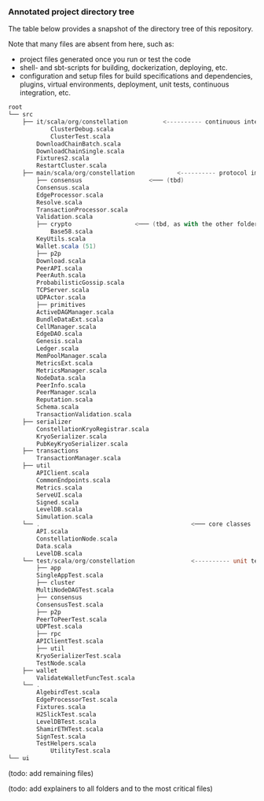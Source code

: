 ### Annotated project directory tree

The table below provides a snapshot of the directory tree of this repository.

Note that many files are absent from here, such as:

* project files generated once you run or test the code
* shell- and sbt-scripts for building, dockerization, deploying, etc.
* configuration and setup files for build specifications and dependencies, plugins, virtual environments, deployment, unit tests, continuous integration, etc.

```scala
root
└── src
    ├── it/scala/org/constellation			<---------- continuous integration
    		ClusterDebug.scala
    		ClusterTest.scala
		DownloadChainBatch.scala
		DownloadChainSingle.scala
		Fixtures2.scala
		RestartCluster.scala
    ├── main/scala/org/constellation			<---------- protocol implementation
        ├── consensus					<─── (tbd)
		Consensus.scala
		EdgeProcessor.scala
		Resolve.scala
		TransactionProcessor.scala
		Validation.scala
        ├── crypto					<─── (tbd, as with the other folders)
        	Base58.scala
		KeyUtils.scala
		Wallet.scala (51)
        ├── p2p
		Download.scala
		PeerAPI.scala
		PeerAuth.scala
		ProbabilisticGossip.scala
		TCPServer.scala
		UDPActor.scala
        ├── primitives
		ActiveDAGManager.scala
		BundleDataExt.scala
		CellManager.scala
		EdgeDAO.scala
		Genesis.scala
		Ledger.scala
		MemPoolManager.scala
		MetricsExt.scala
		MetricsManager.scala
		NodeData.scala
		PeerInfo.scala
		PeerManager.scala
		Reputation.scala
		Schema.scala
		TransactionValidation.scala
	├── serializer
		ConstellationKryoRegistrar.scala
		KryoSerializer.scala
		PubKeyKryoSerializer.scala
	├── transactions
		TransactionManager.scala
	├── util
		APIClient.scala
		CommonEndpoints.scala
		Metrics.scala
		ServeUI.scala
		Signed.scala
		LevelDB.scala
		Simulation.scala
	└── .     							     		<─── core classes
		API.scala
		ConstellationNode.scala
		Data.scala
		LevelDB.scala
    └── test/scala/org/constellation          		<---------- unit tests
        ├── app
		SingleAppTest.scala
       	├── cluster
		MultiNodeDAGTest.scala
        ├── consensus
		ConsensusTest.scala
        ├── p2p
		PeerToPeerTest.scala
		UDPTest.scala
        ├── rpc
		APIClientTest.scala
        ├── util
		KryoSerializerTest.scala
		TestNode.scala
	├── wallet
		ValidateWalletFuncTest.scala	
	└── .
		AlgebirdTest.scala
		EdgeProcessorTest.scala
		Fixtures.scala
		H2SlickTest.scala
		LevelDBTest.scala
		ShamirETHTest.scala
		SignTest.scala
		TestHelpers.scala
        	UtilityTest.scala
└── ui
```
	 
(todo: add remaining files)
	 
(todo: add explainers to all folders and to the most critical files)
